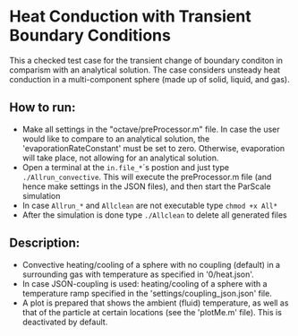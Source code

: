 Heat Conduction with Transient Boundary Conditions
=======================================================

This a checked test case for the transient change of boundary conditon in comparism with an analytical solution. The case considers unsteady heat conduction in a multi-component sphere (made up of solid, liquid, and gas).

How to run:
-----------
- Make all settings in the "octave/preProcessor.m" file. In case the user would like to compare to an analytical solution, the 'evaporationRateConstant' must be set to zero. Otherwise, evaporation will take place, not allowing for an analytical solution.
- Open a terminal at the `in.file_*`´s postion and just type `./Allrun_convective`. This will execute the preProcessor.m file (and hence make settings in the JSON files), and then start the ParScale simulation
- In case `Allrun_*` and `Allclean` are not executable type `chmod +x All*`
- After the simulation is done type `./Allclean` to delete all generated files

Description:
------------
- Convective heating/cooling of a sphere with no coupling (default) in a surrounding gas with temperature as specified in '0/heat.json'.
- In case JSON-coupling is used: heating/cooling of a sphere with a temperature ramp specified in the 'settings/coupling_json.json' file.
- A plot is prepared that shows the ambient (fluid) temperature, as well as that of the particle at certain locations (see the 'plotMe.m' file). This is deactivated by default.
